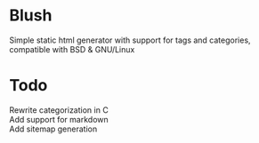 # Blush
Simple static html generator with support for tags and categories, compatible with BSD & GNU/Linux

# Todo
Rewrite categorization in C  
Add support for markdown  
Add sitemap generation
